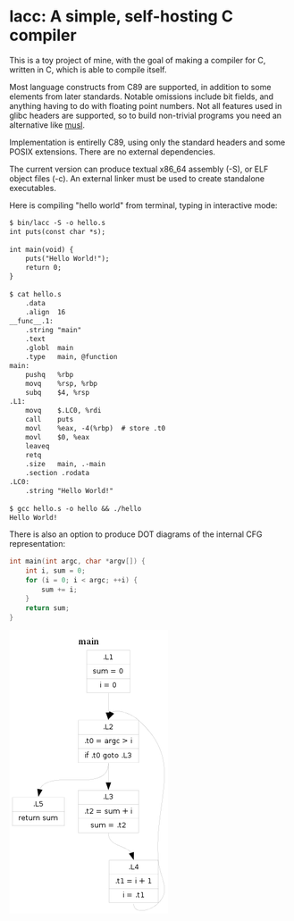 lacc: A simple, self-hosting C compiler
=======================================

This is a toy project of mine, with the goal of making a compiler for C, written
in C, which is able to compile itself.

Most language constructs from C89 are supported, in addition to some elements
from later standards.
Notable omissions include bit fields, and anything having to do with floating
point numbers.
Not all features used in glibc headers are supported, so to build non-trivial
programs you need an alternative like [musl](http://www.musl-libc.org/).

Implementation is entirelly C89, using only the standard headers and some POSIX
extensions. There are no external dependencies.

The current version can produce textual x86\_64 assembly (-S), or ELF object
files (-c). An external linker must be used to create standalone executables.

Here is compiling "hello world" from terminal, typing in interactive mode:

```
$ bin/lacc -S -o hello.s
int puts(const char *s);

int main(void) {
	puts("Hello World!");
	return 0;
}

$ cat hello.s
	.data
	.align	16
__func__.1:
	.string	"main"
	.text
	.globl	main
	.type	main, @function
main:
	pushq	%rbp
	movq	%rsp, %rbp
	subq	$4, %rsp
.L1:
	movq	$.LC0, %rdi
	call	puts
	movl	%eax, -4(%rbp)	# store .t0
	movl	$0, %eax
	leaveq
	retq
	.size	main, .-main
	.section .rodata
.LC0:
	.string "Hello World!"

$ gcc hello.s -o hello && ./hello
Hello World!
```

There is also an option to produce DOT diagrams of the internal CFG
representation:

```c
int main(int argc, char *argv[]) {
	int i, sum = 0;
	for (i = 0; i < argc; ++i) {
		sum += i;
	}
	return sum;
}
```

![Internal representation of for loop](doc/control-flow.png)
